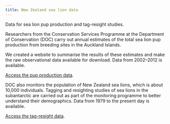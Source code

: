 ```yaml
---
title: New Zealand sea lion data
---
```

Data for sea lion pup production and tag-resight studies.

<!--more-->

Researchers from the Conservation Services Programme at the Department of Conservation (DOC) carry out annual estimates of the total sea lion pup production from breeding sites in the Auckland Islands.

We created a website to summarise the results of these estimates and make the raw observational data available for download. Data from 2002–2012 is available.

[Access the pup production data](https://sealions.dragonfly.co.nz/pup-production/).

DOC also monitors the population of New Zealand sea lions, which is about 10,000 individuals. Tagging and resighting studies of sea lions in the subantarctic are carried out as part of the monitoring programme to better understand their demographics. Data from 1979 to the present day is available.

[Access the tag-resight data](https://sealions.dragonfly.co.nz/demographics/).
